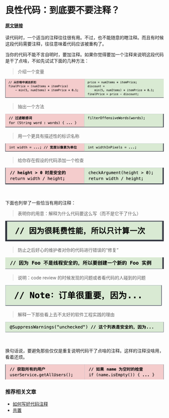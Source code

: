 # 良性代码：到底要不要注释？

#### [原文链接](https://testing.googleblog.com/2017/07/code-health-to-comment-or-not-to-comment.html)

读代码时，一个适当的注释往往很有用。不过，也不能随意的瞎注释。而且有时候这段代码需要注释，往往意味着代码应该被重构了。

当你的代码不能不言自明时，要加注释。如果你觉得要加一个注释来说明这段代码是干了点啥，不如先试试下面的几种方法：

> 介绍一个变量

![从价格中减去折扣](./images/comment1.png)

> 抽出一个方法

![过滤敏感词](./images/comment2.png)

> 用一个更具有描述性的标识名称

![宽度以像素为单位](./images/comment3.png)

> 给你存在假设的代码添加一个检查

![高度大于0是安全的](./images/comment4.png)

<br />

下面也列举了一些恰当有用的注释：

> 表明你的用意：解释为什么代码要这么写（而不是它干了什么）

![因为很耗性能，所以只计算一次](./images/comment5.png)

> 防止之后好心的维护者对你的代码进行错误的“修复”

![因为 Foo 不是线程安全的，所以要创建一个新的 Foo 实例](./images/comment6.png)

> 说明：code review 的时候发现的问题或者看代码的人碰到的问题

![Note：订单很重要，因为...](./images/comment7.png)

> 解释一下那些看上去不太好的软件工程实践的理由

![这个列表是安全的，因为...](./images/comment8.png)

<br />

换句话说，要避免那些仅仅是重复说明代码干了点啥的注释。这样的注释没啥用，看着还烦。

![不应该使用此类注释](./images/comment9.png)

### 推荐相关文章

- [如何写好代码注释](https://zh.javascript.info/comments)
- [共置](https://mp.weixin.qq.com/s/FaG96OR5K5HFXhMO5QHVmQ)
